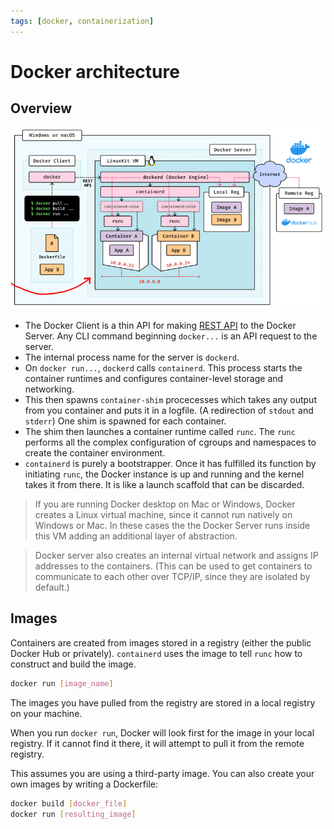 ```yaml
---
tags: [docker, containerization]
---
```


# Docker architecture

## Overview

![](/static/dock-architecture.png)

- The Docker Client is a thin API for making
  [REST API](RESTful_APIs.md) to the Docker Server. Any CLI
  command beginning `docker...` is an API request to the server.
- The internal process name for the server is `dockerd`.
- On `docker run...`, `dockerd` calls `containerd`. This process starts the
  container runtimes and configures container-level storage and networking.
- This then spawns `container-shim` procecesses which takes any output from you
  container and puts it in a logfile. (A redirection of `stdout` and `stderr`)
  One shim is spawned for each container.
- The shim then launches a container runtime called `runc`. The `runc` performs
  all the complex configuration of cgroups and namespaces to create the
  container environment.
- `containerd` is purely a bootstrapper. Once it has fulfilled its function by
  initiating `runc`, the Docker instance is up and running and the kernel takes
  it from there. It is like a launch scaffold that can be discarded.

> If you are running Docker desktop on Mac or Windows, Docker creates a Linux
> virtual machine, since it cannot run natively on Windows or Mac. In these
> cases the the Docker Server runs inside this VM adding an additional layer of
> abstraction.

> Docker server also creates an internal virtual network and assigns IP
> addresses to the containers. (This can be used to get containers to
> communicate to each other over TCP/IP, since they are isolated by default.)

## Images

Containers are created from images stored in a registry (either the public
Docker Hub or privately). `containerd` uses the image to tell `runc` how to
construct and build the image.

```sh
docker run [image_name]
```

The images you have pulled from the registry are stored in a local registry on
your machine.

When you run `docker run`, Docker will look first for the image in your local
registry. If it cannot find it there, it will attempt to pull it from the remote
registry.

This assumes you are using a third-party image. You can also create your own
images by writing a Dockerfile:

```sh
docker build [docker_file]
docker run [resulting_image]
```
